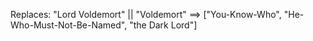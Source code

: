 Replaces:
    "Lord Voldemort" || "Voldemort" ==> ["You-Know-Who", "He-Who-Must-Not-Be-Named", "the Dark Lord"]
